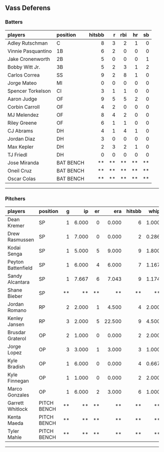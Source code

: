## Vass Deferens

### Batters

 
|players            |position  | hitsbb|  r| rbi| hr| sb| 
|:------------------|:---------|------:|--:|---:|--:|--:| 
|Adley Rutschman    |C         |      8|  3|   2|  1|  0| 
|Vinnie Pasquantino |1B        |      6|  2|   0|  0|  0| 
|Jake Cronenworth   |2B        |      5|  0|   0|  0|  1| 
|Bobby Witt Jr.     |3B        |      5|  2|   3|  1|  2| 
|Carlos Correa      |SS        |      9|  2|   8|  1|  0| 
|Jorge Mateo        |MI        |      0|  0|   0|  0|  0| 
|Spencer Torkelson  |CI        |      3|  1|   1|  0|  0| 
|Aaron Judge        |OF        |      9|  5|   5|  2|  0| 
|Corbin Carroll     |OF        |      4|  2|   0|  0|  0| 
|MJ Melendez        |OF        |      8|  4|   2|  0|  0| 
|Riley Greene       |OF        |      6|  1|   1|  0|  0| 
|CJ Abrams          |DH        |      4|  1|   4|  1|  0| 
|Jordan Diaz        |DH        |      3|  0|   0|  0|  0| 
|Max Kepler         |DH        |      2|  3|   2|  1|  0| 
|TJ Friedl          |DH        |      0|  0|   0|  0|  0| 
|Jose Miranda       |BAT BENCH |     **| **|  **| **| **| 
|Oneil Cruz         |BAT BENCH |     **| **|  **| **| **| 
|Oscar Colas        |BAT BENCH |     **| **|  **| **| **| 


* * *

### Pitchers

 
|players            |position    |  g|    ip| er|    era| hitsbb|  whip| so|  w| sv| 
|:------------------|:-----------|--:|-----:|--:|------:|------:|-----:|--:|--:|--:| 
|Dean Kremer        |SP          |  1| 6.000|  0|  0.000|      6| 1.000|  4|  1|  0| 
|Drew Rasmussen     |SP          |  1| 7.000|  0|  0.000|      2| 0.286|  7|  1|  0| 
|Kodai Senga        |SP          |  1| 5.000|  5|  9.000|      9| 1.800|  7|  0|  0| 
|Peyton Battenfield |SP          |  1| 6.000|  4|  6.000|      7| 1.167|  4|  0|  0| 
|Sandy Alcantara    |SP          |  1| 7.667|  6|  7.043|      9| 1.174|  9|  0|  0| 
|Shane Bieber       |SP          | **|    **| **|     **|     **|    **| **| **| **| 
|Jordan Romano      |RP          |  2| 2.000|  1|  4.500|      4| 2.000|  3|  0|  1| 
|Kenley Jansen      |RP          |  3| 2.000|  5| 22.500|      9| 4.500|  1|  0|  1| 
|Brusdar Graterol   |OP          |  2| 1.000|  0|  0.000|      2| 2.000|  0|  0|  0| 
|Jorge Lopez        |OP          |  3| 3.000|  1|  3.000|      3| 1.000|  3|  0|  1| 
|Kyle Bradish       |OP          |  1| 6.000|  0|  0.000|      4| 0.667|  6|  0|  0| 
|Kyle Finnegan      |OP          |  1| 1.000|  0|  0.000|      2| 2.000|  1|  0|  1| 
|Marco Gonzales     |OP          |  1| 6.000|  2|  3.000|      6| 1.000|  2|  1|  0| 
|Garrett Whitlock   |PITCH BENCH | **|    **| **|     **|     **|    **| **| **| **| 
|Kenta Maeda        |PITCH BENCH | **|    **| **|     **|     **|    **| **| **| **| 
|Tyler Mahle        |PITCH BENCH | **|    **| **|     **|     **|    **| **| **| **| 


* * *


